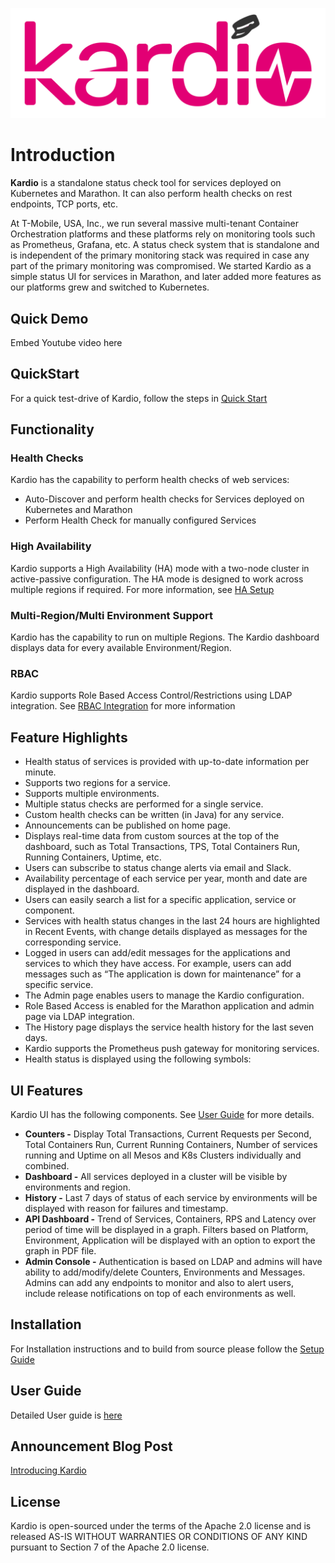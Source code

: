 ![KARDIO](./images/kardio.png)

# Introduction
**Kardio**  is a standalone status check tool for services deployed on Kubernetes and Marathon. It can also perform health checks on rest endpoints, TCP ports, etc.

At T-Mobile, USA, Inc., we run several massive multi-tenant Container Orchestration platforms and these platforms rely on monitoring tools such as Prometheus, Grafana, etc. A status check system that is standalone and is independent of the primary monitoring stack was required in case any part of the primary monitoring was compromised. We started Kardio as a simple status UI for services in Marathon, and later added more features as our platforms grew and switched to Kubernetes.

## Quick Demo

Embed Youtube video here

## QuickStart

For a quick test-drive of Kardio, follow the steps in [Quick Start](./setup.md#running-from-pre-built-docker-images) 

## Functionality

### Health Checks

Kardio has the capability to perform health checks of web services:

-   Auto-Discover and perform health checks for Services deployed on Kubernetes and Marathon
-   Perform Health Check for manually configured Services

### High Availability

Kardio supports a High Availability (HA) mode with a two-node cluster in active-passive configuration. The HA mode is designed to work across multiple regions if required. For more information, see  [HA Setup](./Production.md#HASetup)

### Multi-Region/Multi Environment Support
Kardio has the capability to run on multiple Regions. The Kardio dashboard displays data for every available Environment/Region.

### RBAC
Kardio supports Role Based Access Control/Restrictions using LDAP integration. See [RBAC Integration](./Integrations.md#RBAC) for more information

## Feature Highlights

-   Health status of services is provided with up-to-date information per minute.
-   Supports two regions for a service.
-   Supports multiple environments.
-   Multiple status checks are performed for a single service.
-   Custom health checks can be written (in Java) for any service.
-   Announcements can be published on home page.
-   Displays real-time data from custom sources at the top of the dashboard, such as Total Transactions, TPS, Total Containers Run, Running Containers, Uptime, etc.
-   Users can subscribe to status change alerts via email and Slack.
-   Availability percentage of each service per year, month and date are displayed in the dashboard.
-   Users can easily search a list for a specific application, service or component.
-   Services with health status changes in the last 24 hours are highlighted in Recent Events, with change details displayed as messages for the corresponding service.
-   Logged in users can add/edit messages for the applications and services to which they have access. For example, users can add messages such as “The application is down for maintenance” for a specific service.
-   The Admin page enables users to manage the Kardio configuration.
-   Role Based Access is enabled for the Marathon application and admin page via LDAP integration.
-   The History page displays the service health history for the last seven days.
-   Kardio supports the Prometheus push gateway for monitoring services.
-   Health status is displayed using the following symbols:

## UI Features

Kardio UI has the following components. See [User Guide](Usage.md) for more details.

-   **Counters -** Display Total Transactions, Current Requests per Second, Total Containers Run, Current Running Containers, Number of services running and Uptime on all Mesos and K8s Clusters individually and combined.
-   **Dashboard -** All services deployed in a cluster will be visible by environments and region.
-   **History -** Last 7 days of status of each service by environments will be displayed with reason for failures and timestamp.
-   **API Dashboard -** Trend of Services, Containers, RPS and Latency over period of time will be displayed in a graph. Filters based on Platform, Environment, Application will be displayed with an option to export the graph in PDF file.
-   **Admin Console -**  Authentication is based on LDAP and admins will have ability to add/modify/delete Counters, Environments and Messages. Admins can add any endpoints to monitor and also to alert users, include release notifications on top of each environments as well.

## Installation
For Installation instructions and to build from source please follow the [Setup Guide](./Setup.md)

## User Guide
Detailed User guide is [here](./Usage.md)

## Announcement Blog Post
[Introducing Kardio](https://opensource.t-mobile.com/blog/posts/introducing-kardio/)

## License
Kardio is open-sourced under the terms of the Apache 2.0 license and is released AS-IS WITHOUT WARRANTIES OR CONDITIONS OF ANY KIND pursuant to Section 7 of the Apache 2.0 license.